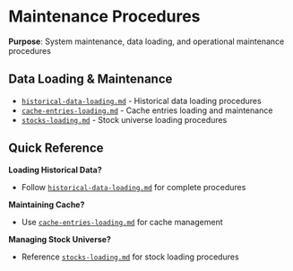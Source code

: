 # Maintenance Procedures

**Purpose**: System maintenance, data loading, and operational maintenance procedures

## Data Loading & Maintenance

- [`historical-data-loading.md`](historical-data-loading.md) - Historical data loading procedures
- [`cache-entries-loading.md`](cache-entries-loading.md) - Cache entries loading and maintenance
- [`stocks-loading.md`](stocks-loading.md) - Stock universe loading procedures

## Quick Reference

**Loading Historical Data?**
- Follow [`historical-data-loading.md`](historical-data-loading.md) for complete procedures

**Maintaining Cache?**
- Use [`cache-entries-loading.md`](cache-entries-loading.md) for cache management

**Managing Stock Universe?**
- Reference [`stocks-loading.md`](stocks-loading.md) for stock loading procedures